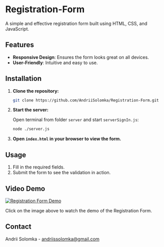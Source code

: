 # Registration-Form

A simple and effective registration form built using HTML, CSS, and JavaScript.

## Features

- **Responsive Design**: Ensures the form looks great on all devices.
- **User-Friendly**: Intuitive and easy to use.

## Installation

1. **Clone the repository:**

    ```sh
    git clone https://github.com/AndriiSolomka/Registration-Form.git
    ```

2. **Start the server:**

    Open terminal from folder `server` and start `serverSignIn.js`:

    ```sh
    node ./server.js
    ```
    
3. **Open `index.html` in your browser to view the form.**

## Usage

1. Fill in the required fields.
2. Submit the form to see the validation in action.

## Video Demo

[![Registration Form Demo](https://img.youtube.com/vi/P4kVF1beaHA/0.jpg)](https://youtu.be/P4kVF1beaHA)

Click on the image above to watch the demo of the Registration Form.

## Contact

Andrii Solomka - [andriissolomka@gmail.com](mailto:your-email@example.com)

